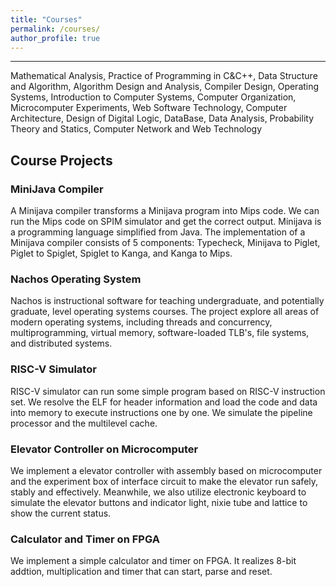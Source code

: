 ```yaml
---
title: "Courses"
permalink: /courses/
author_profile: true
---
```


**********

Mathematical Analysis, Practice of Programming in C&C++, Data Structure and Algorithm, Algorithm Design and Analysis, Compiler Design, Operating Systems, Introduction to Computer Systems, Computer Organization, Microcomputer Experiments, Web Software Technology, Computer Architecture, Design of Digital Logic, DataBase, Data Analysis, Probability Theory and Statics, Computer Network and Web Technology


## Course Projects

### MiniJava Compiler
A Minijava compiler transforms a Minijava program into Mips code. We can run the Mips code on SPIM simulator and get the correct output. Minijava is a programming language simplified from Java. The implementation of a Minijava compiler consists of 5 components: Typecheck, Minijava to Piglet, Piglet to Spiglet, Spiglet to Kanga, and Kanga to Mips.

### Nachos Operating System
Nachos is instructional software for teaching undergraduate, and potentially graduate, level operating systems courses. The project explore all areas of modern operating systems, including threads and concurrency, multiprogramming, virtual memory, software-loaded TLB's, file systems, and distributed systems.

### RISC-V Simulator
RISC-V simulator can run some simple program based on RISC-V instruction set. We resolve the ELF for header information and load the code and data into memory to execute instructions one by one. We simulate the pipeline processor and the multilevel cache.

### Elevator Controller on Microcomputer
We implement a elevator controller with assembly based on microcomputer and the experiment box of interface circuit to make the elevator run safely, stably and effectively. Meanwhile, we also utilize electronic keyboard to simulate the elevator buttons and indicator light, nixie tube and lattice to show the current status.

### Calculator and Timer on FPGA
We implement a simple calculator and timer on FPGA. It realizes 8-bit addtion, multiplication and timer that can start, parse and reset.

